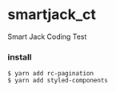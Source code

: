 # smartjack_ct

Smart Jack Coding Test

### install

```shell
$ yarn add rc-pagination
$ yarn add styled-components
```
